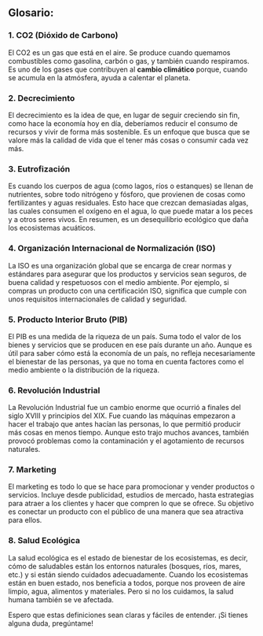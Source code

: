## **Glosario**:

### 1. **CO2 (Dióxido de Carbono)**  
El CO2 es un gas que está en el aire. Se produce cuando quemamos combustibles como gasolina, carbón o gas, y también cuando respiramos. Es uno de los gases que contribuyen al **cambio climático** porque, cuando se acumula en la atmósfera, ayuda a calentar el planeta.

### 2. **Decrecimiento**  
El decrecimiento es la idea de que, en lugar de seguir creciendo sin fin, como hace la economía hoy en día, deberíamos reducir el consumo de recursos y vivir de forma más sostenible. Es un enfoque que busca que se valore más la calidad de vida que el tener más cosas o consumir cada vez más.

### 3. **Eutrofización**  
Es cuando los cuerpos de agua (como lagos, ríos o estanques) se llenan de nutrientes, sobre todo nitrógeno y fósforo, que provienen de cosas como fertilizantes y aguas residuales. Esto hace que crezcan demasiadas algas, las cuales consumen el oxígeno en el agua, lo que puede matar a los peces y a otros seres vivos. En resumen, es un desequilibrio ecológico que daña los ecosistemas acuáticos.

### 4. **Organización Internacional de Normalización (ISO)**  
La ISO es una organización global que se encarga de crear normas y estándares para asegurar que los productos y servicios sean seguros, de buena calidad y respetuosos con el medio ambiente. Por ejemplo, si compras un producto con una certificación ISO, significa que cumple con unos requisitos internacionales de calidad y seguridad.

### 5. **Producto Interior Bruto (PIB)**  
El PIB es una medida de la riqueza de un país. Suma todo el valor de los bienes y servicios que se producen en ese país durante un año. Aunque es útil para saber cómo está la economía de un país, no refleja necesariamente el bienestar de las personas, ya que no toma en cuenta factores como el medio ambiente o la distribución de la riqueza.

### 6. **Revolución Industrial**  
La Revolución Industrial fue un cambio enorme que ocurrió a finales del siglo XVIII y principios del XIX. Fue cuando las máquinas empezaron a hacer el trabajo que antes hacían las personas, lo que permitió producir más cosas en menos tiempo. Aunque esto trajo muchos avances, también provocó problemas como la contaminación y el agotamiento de recursos naturales.

### 7. **Marketing**  
El marketing es todo lo que se hace para promocionar y vender productos o servicios. Incluye desde publicidad, estudios de mercado, hasta estrategias para atraer a los clientes y hacer que compren lo que se ofrece. Su objetivo es conectar un producto con el público de una manera que sea atractiva para ellos.

### 8. **Salud Ecológica**  
La salud ecológica es el estado de bienestar de los ecosistemas, es decir, cómo de saludables están los entornos naturales (bosques, ríos, mares, etc.) y si están siendo cuidados adecuadamente. Cuando los ecosistemas están en buen estado, nos beneficia a todos, porque nos proveen de aire limpio, agua, alimentos y materiales. Pero si no los cuidamos, la salud humana también se ve afectada.

Espero que estas definiciones sean claras y fáciles de entender. ¡Si tienes alguna duda, pregúntame!
